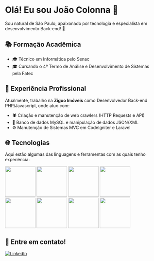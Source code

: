 # Olá! Eu sou João Colonna 👋

Sou natural de São Paulo, apaixonado por tecnologia e especialista em desenvolvimento Back-end! 🚀

## 📚 Formação Acadêmica

- 🎓 Técnico em Informática pelo Senac
- 🎓 Cursando o 4º Termo de Análise e Desenvolvimento de Sistemas pela Fatec

## 💼 Experiência Profissional

Atualmente, trabalho na **Zigoo Imóveis** como Desenvolvedor Back-end PHP/Javascript, onde atuo com:

- 🕷️ Criação e manutenção de web crawlers (HTTP Requests e API)
- 💾 Banco de dados MySQL e manipulação de dados JSON/XML
- ⚙️ Manutenção de Sistemas MVC em CodeIgniter e Laravel

## 🌐 Tecnologias

Aqui estão algumas das linguagens e ferramentas com as quais tenho experiência:

  <img src="https://cdn.freebiesupply.com/logos/large/2x/php-1-logo-png-transparent.png" width="100">

  <img src="https://cdn.freebiesupply.com/logos/large/2x/html5-logo-png-transparent.png" width="100">

  <img src="https://cdn.freebiesupply.com/logos/large/2x/css3-logo-png-transparent.png" width="100">

  <img src="https://cdn.freebiesupply.com/logos/large/2x/logo-javascript-logo-png-transparent.png" width="100">

  <img src="https://seeklogo.com/images/C/c-sharp-c-logo-02F17714BA-seeklogo.com.png" width="100">

  <img src="https://upload.wikimedia.org/wikipedia/commons/thumb/c/c3/Python-logo-notext.svg/1869px-Python-logo-notext.svg.png" width="100">

  <img src="https://cdn.worldvectorlogo.com/logos/codeigniter.svg" width="100">

  <img src="https://upload.wikimedia.org/wikipedia/commons/thumb/d/d9/Node.js_logo.svg/2560px-Node.js_logo.svg.png" width="100">




## 📱 Entre em contato!

[![LinkedIn](https://img.shields.io/badge/LinkedIn-%230077B5.svg?&style=for-the-badge&logo=LinkedIn&logoColor=white)](https://www.linkedin.com/in/joao-colonna/)
